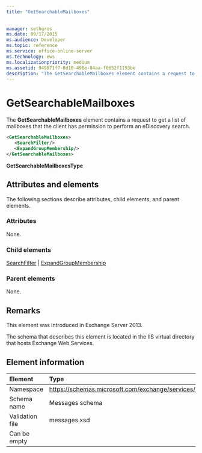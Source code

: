 ```yaml
---
title: "GetSearchableMailboxes"
 
 
manager: sethgros
ms.date: 09/17/2015
ms.audience: Developer
ms.topic: reference
ms.service: office-online-server
ms.technology: ews
ms.localizationpriority: medium
ms.assetid: 949871f7-0d10-498e-84aa-f0652f1193be
description: "The GetSearchableMailboxes element contains a request to get a list of mailboxes that the client has permission to perform an eDiscovery search."
---
```


# GetSearchableMailboxes

The **GetSearchableMailboxes** element contains a request to get a list of mailboxes that the client has permission to perform an eDiscovery search. 
  
```XML
<GetSearchableMailboxes>
   <SearchFilter/>
   <ExpandGroupMembership/>
</GetSearchableMailboxes>
```

 **GetSearchableMailboxesType**
## Attributes and elements

The following sections describe attributes, child elements, and parent elements.
  
### Attributes

None.
  
### Child elements

[SearchFilter](searchfilter.md) | [ExpandGroupMembership](expandgroupmembership.md)
  
### Parent elements

None.
  
## Remarks

This element was introduced in Exchange Server 2013.
  
The schema that describes this element is located in the IIS virtual directory that hosts Exchange Web Services.
  
## Element information

|Element|Type|
|:-----|:-----|
|Namespace  <br/> |https://schemas.microsoft.com/exchange/services/2006/messages  <br/> |
|Schema name  <br/> |Messages schema  <br/> |
|Validation file  <br/> |messages.xsd  <br/> |
|Can be empty  <br/> ||
   

